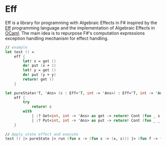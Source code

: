 # Eff
Eff is a library for programming with Algebraic Effects in F# inspired by the [Eff] programming language and the implementation of Algebraic Effects in [OCaml]. The main idea is to repurpose F#'s computation expressions exception handling mechanism for effect handling.

``` fsharp
// example
let test () = 
    eff {
        let! x = get ()
        do! put (x + 1)
        let! y = get ()
        do! put (y + y)
        return! get ()
    } 
    
let pureState<'T, 'Ans> (c : Eff<'T, int -> 'Ans>) : Eff<'T, int -> 'Ans> = 
    eff {
        try
            return! c
        with 
            | :? Get<int, int -> 'Ans> as get -> return! Cont (fun _ s -> get.K s s)
            | :? Put<int, int -> 'Ans> as put -> return! Cont (fun _ _ -> put.K () put.Value)
    }
    
// Apply state effect and execute
test () |> pureState |> run (fun x -> (fun s -> (x, s))) |> (fun f -> f 1) // // (4, 4)
```


[Eff]: http://math.andrej.com/wp-content/uploads/2012/03/eff.pdf
[OCaml]: http://www.lpw25.net/ocaml2015-abs2.pdf
